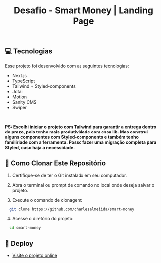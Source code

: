 <h1 align="center"> Desafio - Smart Money | Landing Page </h1>

<br>

## 💻 Tecnologias

Esse projeto foi desenvolvido com as seguintes tecnologias:

- Next.js
- TypeScript
- Tailwind + Styled-components
- Jotai
- Motion
- Sanity CMS
- Swiper

<br>

<strong>PS: Escolhi iniciar o projeto com Tailwind para garantir a entrega dentro do prazo, pois tenho mais produtividade com essa lib. Mas construi alguns componentes com Styled-components e também tenho familiriade com a ferramenta. Posso fazer uma migração completa para Styled, caso haja a necessidade. </strong>

## 📂 Como Clonar Este Repositório

1. Certifique-se de ter o Git instalado em seu computador.

2. Abra o terminal ou prompt de comando no local onde deseja salvar o projeto.

3. Execute o comando de clonagem:

```bash
  git clone https://github.com/charlesalmeiida/smart-money
```

4. Acesse o diretório do projeto:

```bash
  cd smart-money
```

## 🔗 Deploy

- [Visite o projeto online](https://github.com/charlesalmeiida/smart-money)
